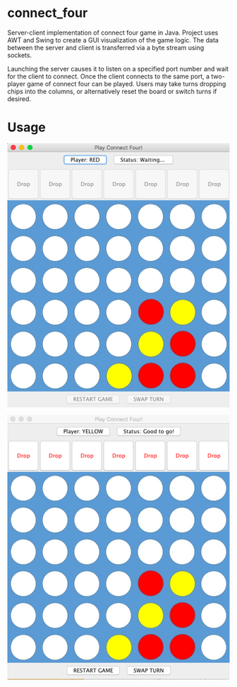 # connect_four
Server-client implementation of connect four game in Java. Project uses AWT and Swing to create a GUI visualization of the game logic. The data between the server and client is transferred via a byte stream using sockets.

Launching the server causes it to listen on a specified port number and wait for the client to connect. Once the client connects to the same port, a two-player game of connect four can be played. Users may take turns dropping chips into the columns, or alternatively reset the board or switch turns if desired.

# Usage

![alt tag](https://github.com/slaughterb/connect_four/blob/master/usage.png)

![alt tag](https://github.com/slaughterb/connect_four/blob/master/usageYellow.png)

